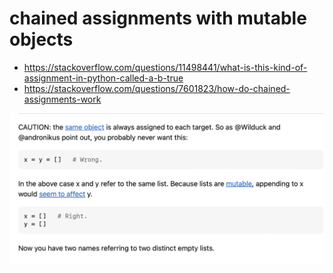 

# chained assignments with mutable objects

- https://stackoverflow.com/questions/11498441/what-is-this-kind-of-assignment-in-python-called-a-b-true
- https://stackoverflow.com/questions/7601823/how-do-chained-assignments-work

![](../!assets/attachments/Pasted%20image%2020240312195144.png)